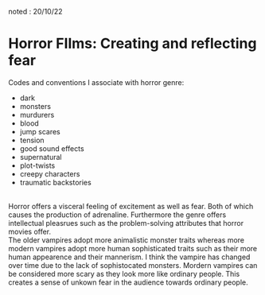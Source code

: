 noted : 20/10/22

# Horror FIlms: Creating and reflecting fear

Codes and conventions I associate with horror genre:

- dark
- monsters
- murdurers
- blood
- jump scares
- tension
- good sound effects
- supernatural
- plot-twists
- creepy characters
- traumatic backstories

<Br>
Horror offers a visceral feeling of excitement as well as fear. Both of which causes the production of adrenaline. Furthermore the genre offers intellectual pleasrues such as the problem-solving attributes that horror movies offer.  
<Br>
The older vampires adopt more animalistic monster traits whereas more modern vampires adopt more human sophisticated traits such as their more human appearence and their mannerism.  
I think the vampire has changed over time due to the lack of sophistocated monsters. Mordern vampires can be considered more scary as they look more like ordinary people. This creates a sense of unkown fear in the audience towards ordinary people.
